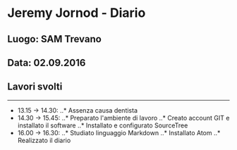 # Jeremy Jornod - Diario

## Luogo: SAM Trevano
## Data: 02.09.2016

## Lavori svolti

---

* 13.15 -> 14.30:
..* Assenza causa dentista
* 14.30 -> 15.45:
..* Preparato l'ambiente di lavoro
..* Creato account GIT e installato il software
..* Installato e configurato SourceTree
* 16.00 -> 16.30:
..* Studiato linguaggio Markdown
..* Installato Atom
..* Realizzato il diario
